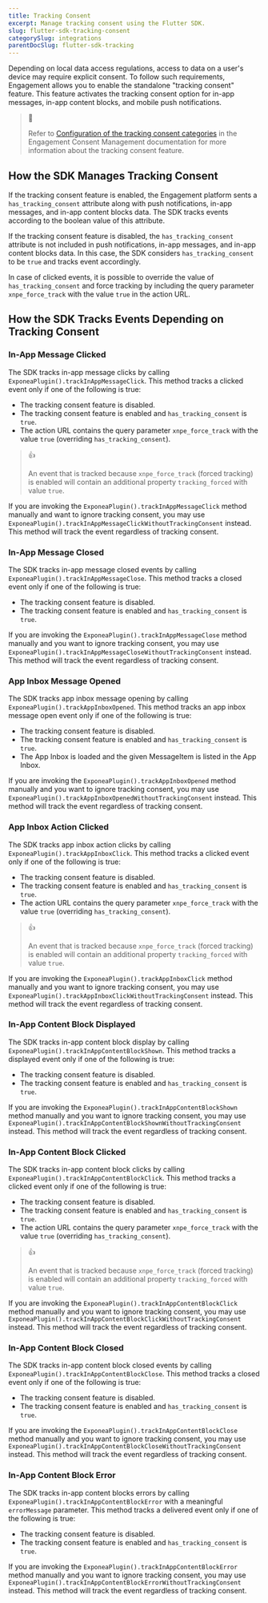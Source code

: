 ```yaml
---
title: Tracking Consent
excerpt: Manage tracking consent using the Flutter SDK.
slug: flutter-sdk-tracking-consent
categorySlug: integrations
parentDocSlug: flutter-sdk-tracking
---
```


Depending on local data access regulations, access to data on a user's device may require explicit consent. To follow such requirements, Engagement allows you to enable the standalone "tracking consent" feature. This feature activates the tracking consent option for in-app messages, in-app content blocks, and mobile push notifications.

> 📘
>
> Refer to [Configuration of the tracking consent categories](https://documentation.bloomreach.com/engagement/docs/configuration-of-tracking-consent) in the Engagement Consent Management documentation for more information about the tracking consent feature.

## How the SDK Manages Tracking Consent

If the tracking consent feature is enabled, the Engagement platform sents a `has_tracking_consent` attribute along with push notifications, in-app messages, and in-app content blocks data. The SDK tracks events according to the boolean value of this attribute.

If the tracking consent feature is disabled, the `has_tracking_consent` attribute is not included in push notifications, in-app messages, and in-app content blocks data. In this case, the SDK considers `has_tracking_consent` to be `true` and tracks event accordingly.

In case of clicked events, it is possible to override the value of `has_tracking_consent` and force tracking by including the query parameter `xnpe_force_track` with the value `true` in the action URL.

## How the SDK Tracks Events Depending on Tracking Consent

### In-App Message Clicked

The SDK tracks in-app message clicks by calling `ExponeaPlugin().trackInAppMessageClick`. This method tracks a clicked event only if one of the following is true:

- The tracking consent feature is disabled.
- The tracking consent feature is enabled and `has_tracking_consent` is `true`.
- The action URL contains the query parameter `xnpe_force_track` with the value `true` (overriding `has_tracking_consent`).

> 👍
>
> An event that is tracked because `xnpe_force_track` (forced tracking) is enabled will contain an additional property `tracking_forced` with value `true`.

If you are invoking the `ExponeaPlugin().trackInAppMessageClick` method manually and want to ignore tracking consent, you may use `ExponeaPlugin().trackInAppMessageClickWithoutTrackingConsent` instead. This method will track the event regardless of tracking consent.

### In-App Message Closed

The SDK tracks in-app message closed events by calling `ExponeaPlugin().trackInAppMessageClose`. This method tracks a closed event only if one of the following is true:

- The tracking consent feature is disabled.
- The tracking consent feature is enabled and `has_tracking_consent` is `true`.

If you are invoking the `ExponeaPlugin().trackInAppMessageClose` method manually and you want to ignore tracking consent, you may use `ExponeaPlugin().trackInAppMessageCloseWithoutTrackingConsent` instead. This method will track the event regardless of tracking consent.

### App Inbox Message Opened

The SDK tracks app inbox message opening by calling `ExponeaPlugin().trackAppInboxOpened`. This method tracks an app inbox message open event only if one of the following is true:

- The tracking consent feature is disabled.
- The tracking consent feature is enabled and `has_tracking_consent` is `true`.
- The App Inbox is loaded and the given MessageItem is listed in the App Inbox.

If you are invoking the `ExponeaPlugin().trackAppInboxOpened` method manually and you want to ignore tracking consent, you may use `ExponeaPlugin().trackAppInboxOpenedWithoutTrackingConsent` instead. This method will track the event regardless of tracking consent.

### App Inbox Action Clicked

The SDK tracks app inbox action clicks by calling `ExponeaPlugin().trackAppInboxClick`. This method tracks a clicked event only if one of the following is true:

- The tracking consent feature is disabled.
- The tracking consent feature is enabled and `has_tracking_consent` is `true`.
- The action URL contains the query parameter `xnpe_force_track` with the value `true` (overriding `has_tracking_consent`).

> 👍
>
> An event that is tracked because `xnpe_force_track` (forced tracking) is enabled will contain an additional property `tracking_forced` with value `true`.

If you are invoking the `ExponeaPlugin().trackAppInboxClick` method manually and you want to ignore tracking consent, you may use `ExponeaPlugin().trackAppInboxClickWithoutTrackingConsent` instead. This method will track the event regardless of tracking consent.

### In-App Content Block Displayed

The SDK tracks in-app content block display by calling `ExponeaPlugin().trackInAppContentBlockShown`. This method tracks a displayed event only if one of the following is true:

- The tracking consent feature is disabled.
- The tracking consent feature is enabled and `has_tracking_consent` is `true`.

If you are invoking the `ExponeaPlugin().trackInAppContentBlockShown` method manually and you want to ignore tracking consent, you may use `ExponeaPlugin().trackInAppContentBlockShownWithoutTrackingConsent` instead. This method will track the event regardless of tracking consent.

### In-App Content Block Clicked

The SDK tracks in-app content block clicks by calling `ExponeaPlugin().trackInAppContentBlockClick`. This method tracks a clicked event only if one of the following is true:

- The tracking consent feature is disabled.
- The tracking consent feature is enabled and `has_tracking_consent` is `true`.
- The action URL contains the query parameter `xnpe_force_track` with the value `true` (overriding `has_tracking_consent`).

> 👍
>
> An event that is tracked because `xnpe_force_track` (forced tracking) is enabled will contain an additional property `tracking_forced` with value `true`.

If you are invoking the `ExponeaPlugin().trackInAppContentBlockClick` method manually and you want to ignore tracking consent, you may use `ExponeaPlugin().trackInAppContentBlockClickWithoutTrackingConsent` instead. This method will track the event regardless of tracking consent.

### In-App Content Block Closed

The SDK tracks in-app content block closed events by calling `ExponeaPlugin().trackInAppContentBlockClose`. This method tracks a closed event only if one of the following is true:

- The tracking consent feature is disabled.
- The tracking consent feature is enabled and `has_tracking_consent` is `true`.

If you are invoking the `ExponeaPlugin().trackInAppContentBlockClose` method manually and you want to ignore tracking consent, you may use `ExponeaPlugin().trackInAppContentBlockCloseWithoutTrackingConsent` instead. This method will track the event regardless of tracking consent.

### In-App Content Block Error

The SDK tracks in-app content blocks errors by calling `ExponeaPlugin().trackInAppContentBlockError` with a meaningful `errorMessage` parameter. This method tracks a delivered event only if one of the following is true:

- The tracking consent feature is disabled.
- The tracking consent feature is enabled and `has_tracking_consent` is `true`.

If you are invoking the `ExponeaPlugin().trackInAppContentBlockError` method manually and you want to ignore tracking consent, you may use `ExponeaPlugin().trackInAppContentBlockErrorWithoutTrackingConsent` instead. This method will track the event regardless of tracking consent.
